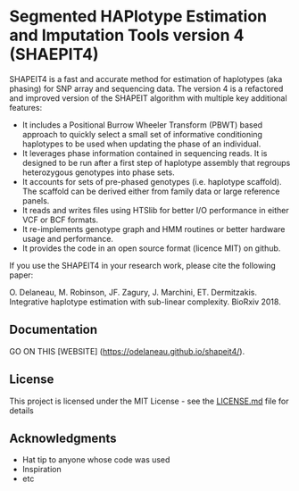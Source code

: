 # Segmented HAPlotype Estimation and Imputation Tools version 4 (SHAEPIT4)

SHAPEIT4 is a fast and accurate method for estimation of haplotypes (aka phasing) for SNP array and sequencing data. The version 4 is a refactored and improved version of the SHAPEIT algorithm with multiple key additional features:
- It includes a Positional Burrow Wheeler Transform (PBWT) based approach to quickly select a small set of informative conditioning haplotypes to be used when updating the phase of an individual.
- It leverages phase information contained in sequencing reads. It is designed to be run after a first step of haplotype assembly that regroups heterozygous genotypes into phase sets.
- It accounts for sets of pre-phased genotypes (i.e. haplotype scaffold). The scaffold can be derived either from family data or large reference panels.
- It reads and writes files using HTSlib for better I/O performance in either VCF or BCF formats.
- It re-implements genotype graph and HMM routines or better hardware usage and performance.
- It provides the code in an open source format (licence MIT) on github.

If you use the SHAPEIT4 in your research work, please cite the following paper:

O. Delaneau, M. Robinson, JF. Zagury, J. Marchini, ET. Dermitzakis. Integrative haplotype estimation with sub-linear complexity. BioRxiv 2018.

## Documentation

GO ON THIS [WEBSITE] (https://odelaneau.github.io/shapeit4/).

## License

This project is licensed under the MIT License - see the [LICENSE.md](LICENSE.md) file for details

## Acknowledgments

* Hat tip to anyone whose code was used
* Inspiration
* etc